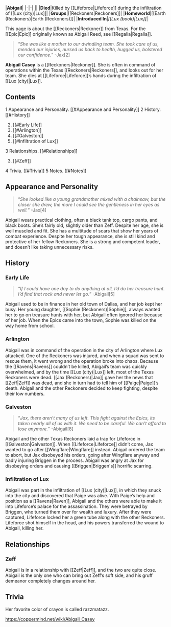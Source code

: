 |**Abigail**|
|-|-|
||
|**Died**|Killed by [[Lifeforce\|Lifeforce]] during the infiltration of [[Lux (city)\|Lux]]|
|**Groups**|[[Reckoners\|Reckoners]]|
|**Homeworld**|[[Earth (Reckoners)\|Earth (Reckoners)]]|
|**Introduced In**|*[[Lux (book)\|Lux]]*|

This page is about the [[Reckoners\|Reckoner]] from Texas. For the [[Epic\|Epic]] originally known as Abigail Reed, see [[Regalia\|Regalia]].
>“*She was like a mother to our dwindling team. She took care of us, mended our injuries, nursed us back to health, hugged us, bolstered our confidence.*”
\-Jax[2]


**Abigail Casey** is a [[Reckoners\|Reckoner]]. She is often in command of operations within the Texas [[Reckoners\|Reckoners]], and looks out for her team. She dies at [[Lifeforce\|Lifeforce]]’s hands during the infiltration of [[Lux (city)\|Lux]].

## Contents

1 Appearance and Personality. [[#Appearance and Personality]] 
2 History. [[#History]] 

2. [[#Early Life]] 
2. [[#Arlington]] 
2. [[#Galveston]] 
2. [[#Infiltration of Lux]] 


3 Relationships. [[#Relationships]] 

3. [[#Zeff]] 


4 Trivia. [[#Trivia]] 
5 Notes. [[#Notes]] 


## Appearance and Personality
>“*She looked like a young grandmother mixed with a chainsaw, but the closer she drew, the more I could see the gentleness in her eyes as well.*”
\-Jax[4]


Abigail wears practical clothing, often a black tank top, cargo pants, and black boots. She’s fairly old, slightly older than Zeff. Despite her age, she is well muscled and fit. She has a multitude of scars that show her years of combat experience. Despite her tough appearance, she is still kind and protective of her fellow Reckoners. She is a strong and competent leader, and doesn’t like taking unnecessary risks.

## History
### Early Life
>“*If I could have one day to do anything at all, I’d do her treasure hunt. I’d find that rock and never let go.*”
\-Abigail[5]


Abigail used to be in finance in her old town of Dallas, and her job kept her busy. Her young daughter, [[Sophie (Reckoners)\|Sophie]], always wanted her to go on treasure hunts with her, but Abigail often ignored her because of her job. When the Epics came into the town, Sophie was killed on the way home from school.

### Arlington
Abigail was in command of the operation in the city of Arlington where Lux attacked. One of the Reckoners was injured, and when a squad was sent to rescue them, it went wrong and the operation broke into chaos. Because the [[Ravens\|Ravens]] couldn’t be killed, Abigail’s team was quickly overwhelmed, and by the time [[Lux (city)\|Lux]] left, most of the Texas Reckoners were dead. [[Jax (Reckoners)\|Jax]] gave her the news that [[Zeff\|Zeff]] was dead, and she in turn had to tell him of [[Paige\|Paige]]’s death. Abigail and the other Reckoners decided to keep fighting, despite their low numbers.

### Galveston
>“*Jax, there aren’t many of us left. This fight against the Epics, its taken nearly all of us with it. We need to be careful. We can’t afford to lose anymore.*”
\-Abigail[8]


Abigail and the other Texas Reckoners laid a trap for Lifeforce in [[Galveston\|Galveston]]. When [[Lifeforce\|Lifeforce]] didn’t come, Jax wanted to go after [[Wingflare\|Wingflare]] instead. Abigail ordered the team to abort, but Jax disobeyed his orders, going after Wingflare anyway and badly injuring Briggen in the process. Abigail was angry at Jax for disobeying orders and causing [[Briggen\|Briggen's]] horrific scarring.

### Infiltration of Lux
Abigail was part in the infiltration of [[Lux (city)\|Lux]], in which they snuck into the city and discovered that Paige was alive. With Paige’s help and position as a [[Ravens\|Raven]], Abigail and the others were able to make it into Lifeforce’s palace for the assassination. They were betrayed by Briggen, who turned them over for wealth and luxury. After they were captured, Lifeforce locked her a green tube along with the other Reckoners. Lifeforce shot himself in the head, and his powers transferred the wound to Abigail, killing her.

## Relationships
### Zeff
Abigail is in a relationship with [[Zeff\|Zeff]], and the two are quite close. Abigail is the only one who can bring out Zeff’s soft side, and his gruff demeanor completely changes around her.

## Trivia
Her favorite color of crayon is called razzmatazz.


https://coppermind.net/wiki/Abigail_Casey